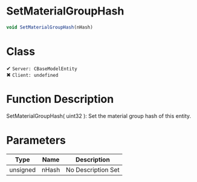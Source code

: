 # SetMaterialGroupHash
```js
void SetMaterialGroupHash(nHash)
```
# Class
✔ `Server: CBaseModelEntity`  
✖ `Client: undefined`  

# Function Description
SetMaterialGroupHash( uint32 ): Set the material group hash of this entity.
# Parameters
Type|Name|Description
--|--|--
unsigned|nHash|No Description Set
